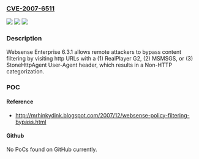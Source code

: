### [CVE-2007-6511](https://cve.mitre.org/cgi-bin/cvename.cgi?name=CVE-2007-6511)
![](https://img.shields.io/static/v1?label=Product&message=n%2Fa&color=blue)
![](https://img.shields.io/static/v1?label=Version&message=n%2Fa&color=blue)
![](https://img.shields.io/static/v1?label=Vulnerability&message=n%2Fa&color=brighgreen)

### Description

Websense Enterprise 6.3.1 allows remote attackers to bypass content filtering by visiting http URLs with a (1) RealPlayer G2, (2) MSMSGS, or (3) StoneHttpAgent User-Agent header, which results in a Non-HTTP categorization.

### POC

#### Reference
- http://mrhinkydink.blogspot.com/2007/12/websense-policy-filtering-bypass.html

#### Github
No PoCs found on GitHub currently.

